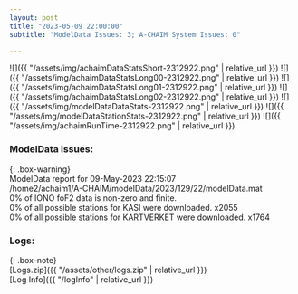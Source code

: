 ```yaml
---
layout: post
title: "2023-05-09 22:00:00"
subtitle: "ModelData Issues: 3; A-CHAIM System Issues: 0"

---
```


![]({{ "/assets/img/achaimDataStatsShort-2312922.png" | relative_url }})
![]({{ "/assets/img/achaimDataStatsLong00-2312922.png" | relative_url }})
![]({{ "/assets/img/achaimDataStatsLong01-2312922.png" | relative_url }})
![]({{ "/assets/img/achaimDataStatsLong02-2312922.png" | relative_url }})
![]({{ "/assets/img/modelDataDataStats-2312922.png" | relative_url }})
![]({{ "/assets/img/modelDataStationStats-2312922.png" | relative_url }})
![]({{ "/assets/img/achaimRunTime-2312922.png" | relative_url }})


### ModelData Issues:  
  
{: .box-warning}  
 ModelData report for 09-May-2023 22:15:07   
 /home2/achaim1/A-CHAIM/modelData/2023/129/22/modelData.mat   
 0% of IONO foF2 data is non-zero and finite.   
 0% of all possible stations for KASI were downloaded. x2055   
 0% of all possible stations for KARTVERKET were downloaded. x1764   
  


### Logs:  
  
{: .box-note}  
[Logs.zip]({{ "/assets/other/logs.zip" | relative_url }})  
[Log Info]({{ "/logInfo" | relative_url }})  
